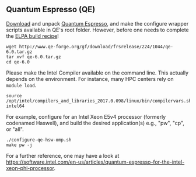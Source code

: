 ## Quantum Espresso (QE)
[Download](http://www.qe-forge.org/gf/project/q-e/frs/) and unpack [Quantum Espresso](http://www.quantum-espresso.org/), and make the configure wrapper scripts available in QE's root folder. However, before one needs to complete the [ELPA build recipe](../elpa#eigenvalue-solvers-for-petaflop-applications-elpa)!

```
wget http://www.qe-forge.org/gf/download/frsrelease/224/1044/qe-6.0.tar.gz
tar xvf qe-6.0.tar.gz
cd qe-6.0
```

Please make the Intel Compiler available on the command line. This actually depends on the environment. For instance, many HPC centers rely on `module load`.

```
source /opt/intel/compilers_and_libraries_2017.0.098/linux/bin/compilervars.sh intel64
```

For example, configure for an Intel Xeon E5v4 processor (formerly codenamed Haswell), and build the desired application(s) e.g., "pw", "cp", or "all".

```
./configure-qe-hsw-omp.sh
make pw -j
```

For a further reference, one may have a look at  
https://software.intel.com/en-us/articles/quantum-espresso-for-the-intel-xeon-phi-processor.

